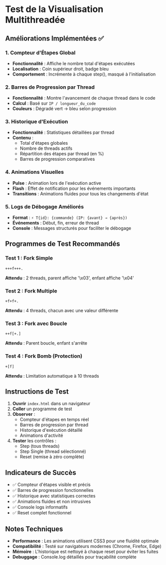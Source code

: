 # Test de la Visualisation Multithreadée

## Améliorations Implémentées ✅

### 1. Compteur d'Étapes Global
- **Fonctionnalité** : Affiche le nombre total d'étapes exécutées
- **Localisation** : Coin supérieur droit, badge bleu
- **Comportement** : Incrémente à chaque step(), masqué à l'initialisation

### 2. Barres de Progression par Thread
- **Fonctionnalité** : Montre l'avancement de chaque thread dans le code
- **Calcul** : Basé sur `IP / longueur_du_code`
- **Couleurs** : Dégradé vert → bleu selon progression

### 3. Historique d'Exécution
- **Fonctionnalité** : Statistiques détaillées par thread
- **Contenu** :
  - Total d'étapes globales
  - Nombre de threads actifs
  - Répartition des étapes par thread (en %)
  - Barres de progression comparatives

### 4. Animations Visuelles
- **Pulse** : Animation lors de l'exécution active
- **Flash** : Effet de notification pour les événements importants
- **Transitions** : Animations fluides pour tous les changements d'état

### 5. Logs de Débogage Améliorés
- **Format** : `⚡ T{id}: {commande} (IP: {avant} → {après})`
- **Événements** : Début, fin, erreur de thread
- **Console** : Messages structurés pour faciliter le débogage

## Programmes de Test Recommandés

### Test 1 : Fork Simple
```brainfuck
+++f+++.
```
**Attendu** : 2 threads, parent affiche '\x03', enfant affiche '\x04'

### Test 2 : Fork Multiple
```brainfuck
+f+f+.
```
**Attendu** : 4 threads, chacun avec une valeur différente

### Test 3 : Fork avec Boucle
```brainfuck
++f[+.]
```
**Attendu** : Parent boucle, enfant s'arrête

### Test 4 : Fork Bomb (Protection)
```brainfuck
+[f]
```
**Attendu** : Limitation automatique à 10 threads

## Instructions de Test

1. **Ouvrir** `index.html` dans un navigateur
2. **Coller** un programme de test
3. **Observer** :
   - Compteur d'étapes en temps réel
   - Barres de progression par thread
   - Historique d'exécution détaillé
   - Animations d'activité
4. **Tester** les contrôles :
   - Step (tous threads)
   - Step Single (thread sélectionné)
   - Reset (remise à zéro complète)

## Indicateurs de Succès

- ✅ Compteur d'étapes visible et précis
- ✅ Barres de progression fonctionnelles
- ✅ Historique avec statistiques correctes
- ✅ Animations fluides et non intrusives
- ✅ Console logs informatifs
- ✅ Reset complet fonctionnel

## Notes Techniques

- **Performance** : Les animations utilisent CSS3 pour une fluidité optimale
- **Compatibilité** : Testé sur navigateurs modernes (Chrome, Firefox, Edge)
- **Mémoire** : L'historique est nettoyé à chaque reset pour éviter les fuites
- **Debuggage** : Console.log détaillés pour traçabilité complète